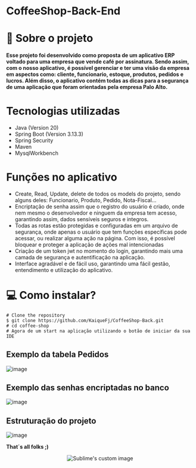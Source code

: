 # CoffeeShop-Back-End

# 📕 Sobre o projeto

#### Esse projeto foi desenvolvido como proposta de um aplicativo ERP voltado para uma empresa que vende café por assinatura. Sendo assim, com o nosso aplicativo, é possível gerenciar e ter uma visão da empresa em aspectos como: cliente, funcionario, estoque, produtos, pedidos e lucros. Além disso, o aplicativo contém todas as dicas para a segurança de uma aplicação que foram orientadas pela empresa Palo Alto.

# Tecnologias utilizadas

- Java (Version 20)
- Spring Boot (Version 3.13.3)
- Spring Security
- Maven
- MysqlWorkbench

# Funções no aplicativo

- Create, Read, Update, delete de todos os models do projeto, sendo alguns deles: Funcionario, Produto, Pedido, Nota-Fiscal...
- Encriptação de senha assim que o registro do usuário é criado, onde nem mesmo o desenvolvedor e ninguem da empresa tem acesso, garantindo assim, dados sensíveis seguros e integros.
- Todas as rotas estão protegidas e configuradas em um arquivo de segurança, onde apenas o usuário que tem funções específicas pode acessar, ou realizar alguma ação na página. Com isso, é possível bloquear e proteger a aplicação de ações mal intencionadas
- Criação de um token jwt no momento do login, garantindo mais uma camada de segurança e autentificação na aplicação.
- Interface agradável e de fácil uso, garantindo uma fácil gestão, entendimento e utilização do aplicativo.

# 💻 Como instalar?

```
# Clone the repository
$ git clone https://github.com/KaiqueFj/CoffeeShop-Back.git
# cd coffee-shop
# Agora de um start na aplicação utilizando o botão de iniciar da sua IDE

```

## Exemplo da tabela Pedidos

![image](https://github.com/KaiqueFj/CoffeeShop-Back/assets/78966558/caec2697-b768-412d-b944-9782a4f6767d)

## Exemplo das senhas encriptadas no banco

![image](https://github.com/KaiqueFj/CoffeeShop-Back/assets/78966558/cc751407-03d0-4c76-81b8-5993af87a8c7)

## Estruturação do projeto

![image](https://github.com/KaiqueFj/CoffeeShop-Back/assets/78966558/2e7f7f0d-5d21-44fd-b24e-9981b0ec0659)

**That´s all folks ;)**


<p align="center">
  <img src="https://cdn.iconscout.com/icon/free/png-256/free-coffee-1199-1182164.png"alt="Sublime's custom image"/>
</p>
